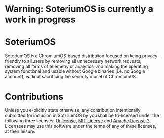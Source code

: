 # Warning: SoteriumOS is currently a work in progress

# SoteriumOS

SoteriumOS is a ChromiumOS-based distribution focused on being privacy-friendly to all users by removing all unnecessary network requests, removing all forms of telemetry or analytics, and making the operating system functional and usable without Google binaries (i.e. no Google account); without sacrificing the security model of ChromiumOS. 

# Contributions
Unless you explicitly state otherwise, any contribution intentionally submitted for inclusion in SoteriumOS by you shall be tri-licensed under the following three licenses: [Unlicense](https://github.com/dantiodev/soteriumos/blob/main/LICENSE-UNLICENSE), [MIT License](https://github.com/dantiodev/soteriumos/blob/main/LICENSE-MIT) and [Apache License 2](https://github.com/dantiodev/soteriumos/blob/main/LICENSE-APACHE-2). Licensees may use this software under the terms of any of these licenses, at their leisure.
